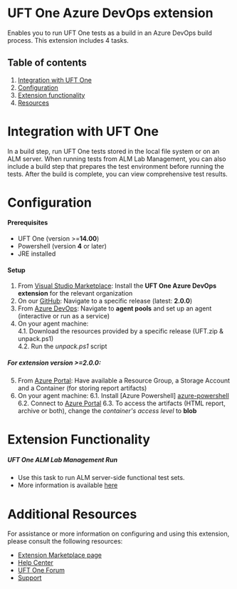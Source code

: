# UFT One Azure DevOps extension
Enables you to run UFT One tests as a build in an Azure DevOps build process. This extension includes 4 tasks.
## Table of contents
1. [Integration with UFT One](#Integration-with-UFT-One)
2. [Configuration](#Configuration)
3. [Extension functionality](#Extension-functionality)
4. [Resources](#Additional-resources)

# Integration with UFT One
In a build step, run UFT One tests stored in the local file system or on an ALM server. When running tests from ALM Lab Management, you can also include a build step that prepares the test environment before running the tests. After the build is complete, you can view comprehensive test results. 
#  Configuration
#### Prerequisites
- UFT One (version >=**14.00**)
- Powershell (version **4** or later)
- JRE installed

#### Setup
1. From [Visual Studio Marketplace][marketplace]: Install the **UFT One Azure DevOps extension** for the relevant organization
2. On our [GitHub][repository]: Navigate to a specific release (latest: **2.0.0**)
3. From [Azure DevOps][azure-devops]: Navigate to **agent pools** and set up an agent (interactive or run as a service) 
4. On your agent machine:    
4.1. Download the resources provided by a specific release (UFT.zip & unpack.ps1)    
4.2. Run the *unpack.ps1* script    

##### For extension version >=**2.0.0**:
5. From [Azure Portal][azure-portal]: Have available a Resource Group, a Storage Account and a Container (for storing report artifacts)
6. On your agent machine:
6.1. Install [Azure Powershell] [azure-powershell]
6.2. Connect to [Azure Portal][azure-connect]
6.3. To access the artifacts (HTML report, archive or both), change the *container's access level* to **blob**

# Extension Functionality
##### UFT One ALM Lab Management Run
- Use this task to run ALM server-side functional test sets.
- More information is available [here][alm-lab-docs]

#
#
# Additional Resources
For assistance or more information on configuring and using this extension, please consult the following resources:
- [Extension Marketplace page][marketplace]
- [Help Center][docs]
- [UFT One Forum][forum]
- [Support][support]

[//]: # (References)
   [docs]:<https://admhelp.microfocus.com/uft/en/latest/UFT_Help/Content/UFT_Tools/Azure_DevOps_Extension/uft-azure-devops.htm>
   [forum]:<https://community.microfocus.com/adtd/uft/f/sws-fun_test_sf/>
   [support]:<https://softwaresupport.softwaregrp.com/>
   [repository]:<https://github.com/MicroFocus/ADM-TFS-Extension/>
   [marketplace]:<https://marketplace.visualstudio.com/items?itemName=uftpublisher.UFT-Azure-extension>
   [fs-docs]:<https://admhelp.microfocus.com/uft/en/latest/UFT_Help/Content/UFT_Tools/Azure_DevOps_Extension/uft-azure-devops-run-local.htm>
   [alm-docs]:<https://admhelp.microfocus.com/uft/en/latest/UFT_Help/Content/UFT_Tools/Azure_DevOps_Extension/uft-azure-devops-run-alm.htm>
   [alm-lab-docs]:<https://admhelp.microfocus.com/uft/en/latest/UFT_Help/Content/UFT_Tools/Azure_DevOps_Extension/uft-azure-devops-run-alm-lm.htm#mt-item-1>
   [alm-env-docs]:<https://admhelp.microfocus.com/uft/en/latest/UFT_Help/Content/UFT_Tools/Azure_DevOps_Extension/uft-azure-devops-run-alm-lm.htm#mt-item-0>
   [azure-devops]:<https://dev.azure.com/>
   [azure-portal]:<http://portal.azure.com/>
   [azure-powershell]:<https://docs.microsoft.com/en-us/powershell/azure/install-az-ps?view=azps-6.0.0>
   [azure-connect]:<https://docs.microsoft.com/en-us/powershell/module/az.accounts/connect-azaccount?view=azps-6.0.0>
